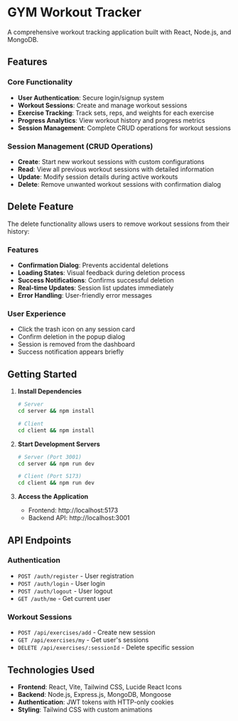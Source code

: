 # GYM Workout Tracker

A comprehensive workout tracking application built with React, Node.js, and MongoDB.

## Features

### Core Functionality
- **User Authentication**: Secure login/signup system
- **Workout Sessions**: Create and manage workout sessions
- **Exercise Tracking**: Track sets, reps, and weights for each exercise
- **Progress Analytics**: View workout history and progress metrics
- **Session Management**: Complete CRUD operations for workout sessions

### Session Management (CRUD Operations)
- **Create**: Start new workout sessions with custom configurations
- **Read**: View all previous workout sessions with detailed information
- **Update**: Modify session details during active workouts
- **Delete**: Remove unwanted workout sessions with confirmation dialog

## Delete Feature

The delete functionality allows users to remove workout sessions from their history:

### Features
- **Confirmation Dialog**: Prevents accidental deletions
- **Loading States**: Visual feedback during deletion process
- **Success Notifications**: Confirms successful deletion
- **Real-time Updates**: Session list updates immediately
- **Error Handling**: User-friendly error messages

### User Experience
- Click the trash icon on any session card
- Confirm deletion in the popup dialog
- Session is removed from the dashboard
- Success notification appears briefly

## Getting Started

1. **Install Dependencies**
   ```bash
   # Server
   cd server && npm install
   
   # Client
   cd client && npm install
   ```

2. **Start Development Servers**
   ```bash
   # Server (Port 3001)
   cd server && npm run dev
   
   # Client (Port 5173)
   cd client && npm run dev
   ```

3. **Access the Application**
   - Frontend: http://localhost:5173
   - Backend API: http://localhost:3001

## API Endpoints

### Authentication
- `POST /auth/register` - User registration
- `POST /auth/login` - User login
- `POST /auth/logout` - User logout
- `GET /auth/me` - Get current user

### Workout Sessions
- `POST /api/exercises/add` - Create new session
- `GET /api/exercises/my` - Get user's sessions
- `DELETE /api/exercises/:sessionId` - Delete specific session

## Technologies Used

- **Frontend**: React, Vite, Tailwind CSS, Lucide React Icons
- **Backend**: Node.js, Express.js, MongoDB, Mongoose
- **Authentication**: JWT tokens with HTTP-only cookies
- **Styling**: Tailwind CSS with custom animations
